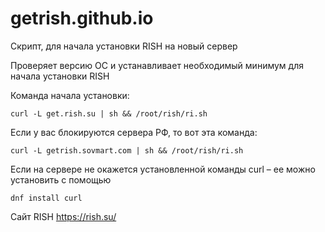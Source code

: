 # getrish.github.io
Скрипт, для начала установки RISH на новый сервер

Проверяет версию ОС и устанавливает необходимый минимум для начала установки RISH

Команда начала установки:

    curl -L get.rish.su | sh && /root/rish/ri.sh

Если у вас блокируются сервера РФ, то вот эта команда:

    curl -L getrish.sovmart.com | sh && /root/rish/ri.sh

Если на сервере не окажется установленной команды curl – ее можно установить с помощью 

    dnf install curl
    
Сайт RISH https://rish.su/
